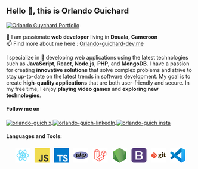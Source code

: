 ## Hello 👋, this is Orlando Guichard

<a href="https://my-portfolio-orlando-guy.vercel.app" rel="nofollow"><img src="https://my-portfolio-orlando-guy.vercel.app/static/media/portfolio_cover.59cb812de5fbba85e64c.png" alt="Orlando Guychard Portfolio" style="width: 100%;height:500px;"></a>

🌴 I am passionate **web developer** living in **Douala, Cameroon**  
📫 Find more about me here : [Orlando-guichard-dev.me][]

I specialize in 🔭 developing web applications using the latest technologies such as **JavaScript**, **React**, **Node.js**, **PHP**, and **MongoDB**. I have a passion for creating **innovative solutions** that solve complex problems and strive to stay up-to-date on the latest trends in software development. My goal is to create **high-quality applications** that are both user-friendly and secure. In my free time, I enjoy **playing video games** and **exploring new technologies**.

#### Follow me on

<p align="left" dir="auto">
  <a href="https://twitter.com/guichard_dev" rel="nofollow">
    <img align="center" src="https://raw.githubusercontent.com/rahuldkjain/github-profile-readme-generator/master/src/images/icons/Social/twitter.svg" alt="orlando-guich x" height="30" width="40" style="max-width: 100%;">
  </a>
  <a href="https://linkedin.com/in/orlando-guychard-dev" rel="nofollow">
    <img align="center" src="https://raw.githubusercontent.com/rahuldkjain/github-profile-readme-generator/master/src/images/icons/Social/linked-in-alt.svg" alt="orlando-guich-linkedIn" height="30" width="40" style="max-width: 100%;">
  </a>
  <a href="https://instagram.com/orlando_guichard" rel="nofollow">
    <img align="center" src="https://raw.githubusercontent.com/rahuldkjain/github-profile-readme-generator/master/src/images/icons/Social/instagram.svg" alt="orlando-guich insta" height="30" width="40" style="max-width: 100%;">
  </a>
</p>

[Orlando-guichard-dev.me]: https://my-portfolio-orlando-guy.vercel.app/

<!-- There's the doc for the feature down below -->
<!--[![Anurag's GitHub stats](https://github-readme-stats.vercel.app/api?username=orlando-guy)](https://github.com/anuraghazra/github-readme-stats)-->
#### Languages and Tools:
<p align="center">
  <img src="https://raw.githubusercontent.com/github/explore/80688e429a7d4ef2fca1e82350fe8e3517d3494d/topics/react/react.png" alt="react" height="40" style="vertical-align:top; margin:4px">
  <img src="https://raw.githubusercontent.com/github/explore/80688e429a7d4ef2fca1e82350fe8e3517d3494d/topics/javascript/javascript.png" alt="Javascript" height="40" style="vertical-align:top; margin:4px">
  <img src="https://raw.githubusercontent.com/github/explore/80688e429a7d4ef2fca1e82350fe8e3517d3494d/topics/typescript/typescript.png" alt="typescript" height="40" style="vertical-align:top; margin:4px">
  <img src="https://raw.githubusercontent.com/github/explore/80688e429a7d4ef2fca1e82350fe8e3517d3494d/topics/php/php.png" alt="php" height="40" style="vertical-align:top; margin:4px">
  <img src="https://raw.githubusercontent.com/github/explore/80688e429a7d4ef2fca1e82350fe8e3517d3494d/topics/laravel/laravel.png" alt="laravel" height="40" style="vertical-align:top; margin:4px">
  <img src="https://raw.githubusercontent.com/github/explore/80688e429a7d4ef2fca1e82350fe8e3517d3494d/topics/nodejs/nodejs.png" alt="nodejs" height="40" style="vertical-align:top; margin:4px">
  <img src="https://raw.githubusercontent.com/github/explore/80688e429a7d4ef2fca1e82350fe8e3517d3494d/topics/bootstrap/bootstrap.png" alt="bootstrap" height="40" style="vertical-align:top; margin:4px">
  <img src="https://raw.githubusercontent.com/github/explore/80688e429a7d4ef2fca1e82350fe8e3517d3494d/topics/git/git.png" alt="git" height="40" style="vertical-align:top; margin:4px">
  <img src="https://raw.githubusercontent.com/github/explore/80688e429a7d4ef2fca1e82350fe8e3517d3494d/topics/visual-studio-code/visual-studio-code.png" alt="VS Code" height="40" style="vertical-align:top; margin:4px">
</p>
